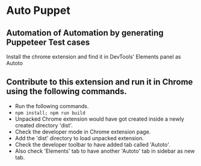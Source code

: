 # Auto Puppet
## Automation of Automation by generating Puppeteer Test cases
Install the chrome extension and find it in DevTools' Elements panel as Autoto

## Contribute to this extension and run it in Chrome using the following commands.
* Run the following commands.
* <code>npm install; npm run build </code>
* Unpacked Chrome extension would have got created inside a newly created directory 'dist'.
* Check the developer mode in Chrome extension page.
* Add the 'dist' directory to load unpacked extension.
* Check the developer toolbar to have added tab called 'Autoto'.
* Also check 'Elements' tab to have another 'Autoto' tab in sidebar as new tab.
